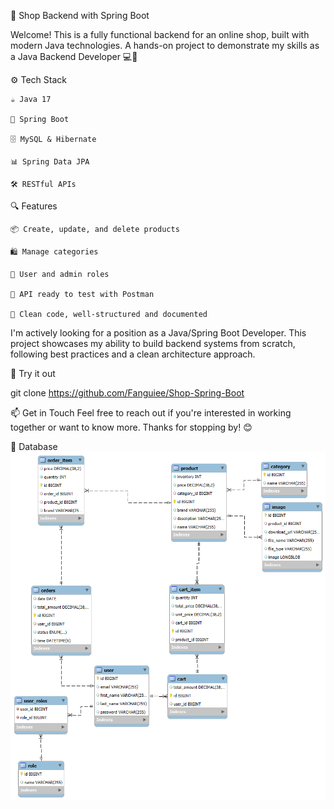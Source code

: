 🛒 Shop Backend with Spring Boot

Welcome!
This is a fully functional backend for an online shop, built with modern Java technologies.
A hands-on project to demonstrate my skills as a Java Backend Developer 💻🚀

⚙️ Tech Stack

    ☕ Java 17

    🌱 Spring Boot

    🗄️ MySQL & Hibernate

    📊 Spring Data JPA

    🛠️ RESTful APIs

🔍 Features

    📦 Create, update, and delete products

    🛍️ Manage categories

    👤 User and admin roles

    💬 API ready to test with Postman

    🧹 Clean code, well-structured and documented

I'm actively looking for a position as a Java/Spring Boot Developer.
This project showcases my ability to build backend systems from scratch, following best practices and a clean architecture approach.

🚀 Try it out

git clone https://github.com/Fanguiee/Shop-Spring-Boot

📫 Get in Touch
Feel free to reach out if you're interested in working together or want to know more.
Thanks for stopping by! 😊

💾 Database
![EER of shop.png](src/main/resources/img/EER_of_shop.png)